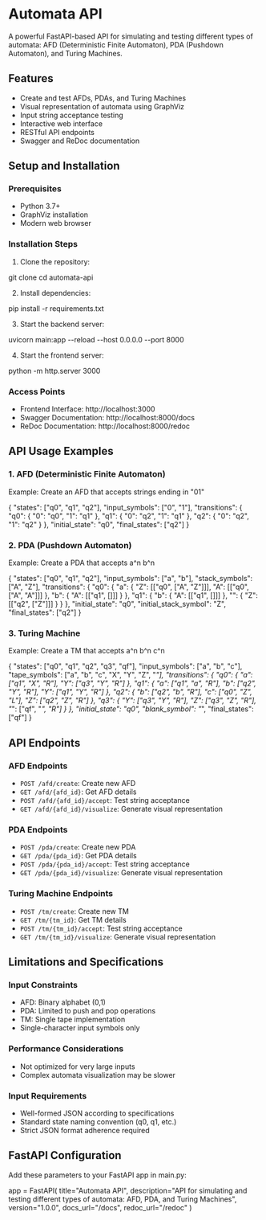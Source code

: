 # Automata API

A powerful FastAPI-based API for simulating and testing different types of automata: AFD (Deterministic Finite Automaton), PDA (Pushdown Automaton), and Turing Machines.

## Features

- Create and test AFDs, PDAs, and Turing Machines
- Visual representation of automata using GraphViz
- Input string acceptance testing
- Interactive web interface
- RESTful API endpoints
- Swagger and ReDoc documentation

## Setup and Installation

### Prerequisites

- Python 3.7+
- GraphViz installation
- Modern web browser

### Installation Steps

1. Clone the repository:

git clone <repository-url>
cd automata-api


2. Install dependencies:

pip install -r requirements.txt


3. Start the backend server:

uvicorn main:app --reload --host 0.0.0.0 --port 8000


4. Start the frontend server:

python -m http.server 3000


### Access Points

- Frontend Interface: http://localhost:3000
- Swagger Documentation: http://localhost:8000/docs
- ReDoc Documentation: http://localhost:8000/redoc

## API Usage Examples

### 1. AFD (Deterministic Finite Automaton)

Example: Create an AFD that accepts strings ending in "01"


{
    "states": ["q0", "q1", "q2"],
    "input_symbols": ["0", "1"],
    "transitions": {
        "q0": {
            "0": "q0",
            "1": "q1"
        },
        "q1": {
            "0": "q2",
            "1": "q1"
        },
        "q2": {
            "0": "q2",
            "1": "q2"
        }
    },
    "initial_state": "q0",
    "final_states": ["q2"]
}


### 2. PDA (Pushdown Automaton)

Example: Create a PDA that accepts a^n b^n


{
    "states": ["q0", "q1", "q2"],
    "input_symbols": ["a", "b"],
    "stack_symbols": ["A", "Z"],
    "transitions": {
        "q0": {
            "a": {
                "Z": [["q0", ["A", "Z"]]],
                "A": [["q0", ["A", "A"]]]
            },
            "b": {
                "A": [["q1", []]]
            }
        },
        "q1": {
            "b": {
                "A": [["q1", []]]
            },
            "": {
                "Z": [["q2", ["Z"]]]
            }
        }
    },
    "initial_state": "q0",
    "initial_stack_symbol": "Z",
    "final_states": ["q2"]
}


### 3. Turing Machine

Example: Create a TM that accepts a^n b^n c^n


{
    "states": ["q0", "q1", "q2", "q3", "qf"],
    "input_symbols": ["a", "b", "c"],
    "tape_symbols": ["a", "b", "c", "X", "Y", "Z", "_"],
    "transitions": {
        "q0": {
            "a": ["q1", "X", "R"],
            "Y": ["q3", "Y", "R"]
        },
        "q1": {
            "a": ["q1", "a", "R"],
            "b": ["q2", "Y", "R"],
            "Y": ["q1", "Y", "R"]
        },
        "q2": {
            "b": ["q2", "b", "R"],
            "c": ["q0", "Z", "L"],
            "Z": ["q2", "Z", "R"]
        },
        "q3": {
            "Y": ["q3", "Y", "R"],
            "Z": ["q3", "Z", "R"],
            "_": ["qf", "_", "R"]
        }
    },
    "initial_state": "q0",
    "blank_symbol": "_",
    "final_states": ["qf"]
}


## API Endpoints

### AFD Endpoints
- `POST /afd/create`: Create new AFD
- `GET /afd/{afd_id}`: Get AFD details
- `POST /afd/{afd_id}/accept`: Test string acceptance
- `GET /afd/{afd_id}/visualize`: Generate visual representation

### PDA Endpoints
- `POST /pda/create`: Create new PDA
- `GET /pda/{pda_id}`: Get PDA details
- `POST /pda/{pda_id}/accept`: Test string acceptance
- `GET /pda/{pda_id}/visualize`: Generate visual representation

### Turing Machine Endpoints
- `POST /tm/create`: Create new TM
- `GET /tm/{tm_id}`: Get TM details
- `POST /tm/{tm_id}/accept`: Test string acceptance
- `GET /tm/{tm_id}/visualize`: Generate visual representation

## Limitations and Specifications

### Input Constraints
- AFD: Binary alphabet (0,1)
- PDA: Limited to push and pop operations
- TM: Single tape implementation
- Single-character input symbols only

### Performance Considerations
- Not optimized for very large inputs
- Complex automata visualization may be slower

### Input Requirements
- Well-formed JSON according to specifications
- Standard state naming convention (q0, q1, etc.)
- Strict JSON format adherence required

## FastAPI Configuration

Add these parameters to your FastAPI app in main.py:


app = FastAPI(
    title="Automata API",
    description="API for simulating and testing different types of automata: AFD, PDA, and Turing Machines",
    version="1.0.0",
    docs_url="/docs",
    redoc_url="/redoc"
)